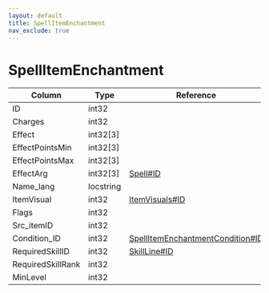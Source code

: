 ```yaml
---
layout: default
title: SpellItemEnchantment
nav_exclude: true
---
```

# SpellItemEnchantment

| Column | Type | Reference | Comment |
|--------|------|-----------|---------|
|ID|int32|||
|Charges|int32|||
|Effect|int32[3]|||
|EffectPointsMin|int32[3]|||
|EffectPointsMax|int32[3]|||
|EffectArg|int32[3]|[Spell#ID](Spell)||
|Name_lang|locstring|||
|ItemVisual|int32|[ItemVisuals#ID](ItemVisuals)||
|Flags|int32|||
|Src_itemID|int32|||
|Condition_ID|int32|[SpellItemEnchantmentCondition#ID](SpellItemEnchantmentCondition)||
|RequiredSkillID|int32|[SkillLine#ID](SkillLine)||
|RequiredSkillRank|int32|||
|MinLevel|int32|||
